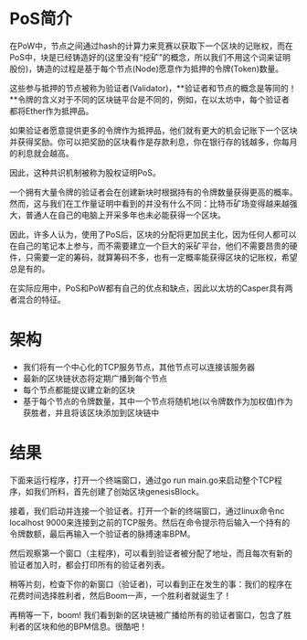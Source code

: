 # PoS简介

在PoW中，节点之间通过hash的计算力来竞赛以获取下一个区块的记账权，而在PoS中，块是已经铸造好的(这里没有“挖矿”的概念，所以我们不用这个词来证明股份)，铸造的过程是基于每个节点(Node)愿意作为抵押的令牌(Token)数量。

这些参与抵押的节点被称为验证者(Validator)，**验证者和节点的概念是等同的！**令牌的含义对于不同的区块链平台是不同的，例如，在以太坊中，每个验证者都将Ether作为抵押品。

如果验证者愿意提供更多的令牌作为抵押品，他们就有更大的机会记账下一个区块并获得奖励。你可以把奖励的区块看作是存款利息，你在银行存的钱越多，你每月的利息就会越高。

因此，这种共识机制被称为股权证明PoS。

一个拥有大量令牌的验证者会在创建新块时根据持有的令牌数量获得更高的概率。然而，这与我们在工作量证明中看到的并没有什么不同：比特币矿场变得越来越强大，普通人在自己的电脑上开采多年也未必能获得一个区块。

因此，许多人认为，使用了PoS后，区块的分配将更加民主化，因为任何人都可以在自己的笔记本上参与，而不需要建立一个巨大的采矿平台，他们不需要昂贵的硬件，只需要一定的筹码，就算筹码不多，也有一定概率能获得区块的记账权，希望总是有的。

在实际应用中，PoS和PoW都有自己的优点和缺点，因此以太坊的Casper具有两者混合的特征。

# 架构

* 我们将有一个中心化的TCP服务节点，其他节点可以连接该服务器
* 最新的区块链状态将定期广播到每个节点
* 每个节点都能提议建立新的区块
* 基于每个节点的令牌数量，其中一个节点将随机地(以令牌数作为加权值)作为获胜者，并且将该区块添加到区块链中

# 结果

下面来运行程序，打开一个终端窗口，通过go run main.go来启动整个TCP程序，如我们所料，首先创建了创始区块genesisBlock。

接着，我们启动并连接一个验证者。打开一个新的终端窗口，通过linux命令nc localhost 9000来连接到之前的TCP服务。然后在命令提示符后输入一个持有的令牌数额，最后再输入一个验证者的脉搏速率BPM。

然后观察第一个窗口（主程序)，可以看到验证者被分配了地址，而且每次有新的验证者加入时，都会打印所有的验证者列表。

稍等片刻，检查下你的新窗口（验证者)，可以看到正在发生的事：我们的程序在花费时间选择胜利者，然后Boom一声，一个胜利者就诞生了！

再稍等一下，boom! 我们看到新的区块链被广播给所有的验证者窗口，包含了胜利者的区块和他的BPM信息。很酷吧！
